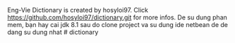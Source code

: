 ﻿Eng-Vie Dictionary is created by hosyloi97. Click https://github.com/hosyloi97/dictionary.git for more infos.
De su dung phan mem, bạn hay cai jdk 8.1 sau do clone project va su dung ide netbean de de dang su dung nhat # dictionary
